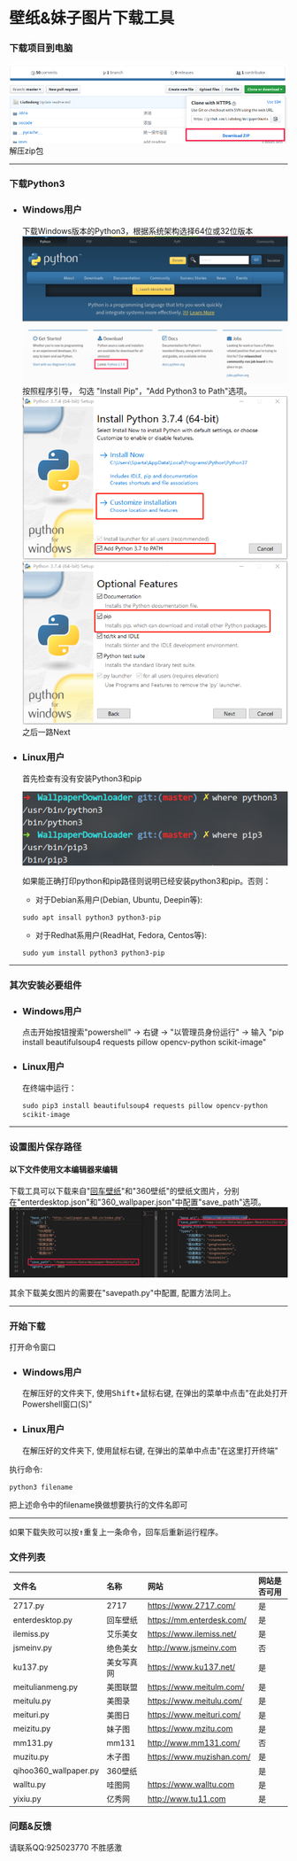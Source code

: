 # 壁纸&妹子图片下载工具
### 下载项目到电脑
![Download Project](imgs/download_project.png "Download Project")
解压zip包
***
### 下载Python3
* ### Windows用户
   下载Windows版本的Python3，根据系统架构选择64位或32位版本
   ![下载Pyhon3](imgs/readme_download_python3.png "下载Pyhon3")   
   按照程序引导， 勾选 "Install Pip"，"Add Python3 to Path"选项。
    ![Add Python3 to Path](imgs/read_me_install_python3_1.png "Add Python3 to Path")
   ![Install Pip](imgs/read_me_install_python3_2.png "Install Pip")
    之后一路Next
* ### Linux用户
    首先检查有没有安装Python3和pip
    
    ![Check Python3](imgs/read_me_check_python3_linux.png "Check Python3")
    
    如果能正确打印python和pip路径则说明已经安装python3和pip。否则：
    * 对于Debian系用户(Debian, Ubuntu, Deepin等):
    ```
    sudo apt insall python3 python3-pip
    ```
    * 对于Redhat系用户(ReadHat, Fedora, Centos等):
    ```
    sudo yum install python3 python3-pip
    ```
***
### 其次安装必要组件
* ### Windows用户
    点击开始按钮搜索"powershell" -> 右键 -> "以管理员身份运行" -> 输入 "pip install beautifulsoup4 requests pillow opencv-python scikit-image"
* ### Linux用户
   在终端中运行：
    ```
    sudo pip3 install beautifulsoup4 requests pillow opencv-python scikit-image
    ```
***
### 设置图片保存路径
#### **以下文件使用文本编辑器来编辑**

下载工具可以下载来自"[回车壁纸](https://mm.enterdesk.com)"和"360壁纸"的壁纸文图片，分别在"enterdesktop.json"和"360_wallpaper.json"中配置"save_path"选项。
![Wallpaper SavePath Settings](imgs/settings_1.png "Wallpaper SavePath Settings")

其余下载美女图片的需要在\"savepath.py\"中配置, 配置方法同上。
***
### 开始下载
打开命令窗口
* ### Windows用户
    在解压好的文件夹下, 使用<kbd>Shift</kbd>+<kbd>鼠标右键</kbd>, 在弹出的菜单中点击"在此处打开Powershell窗口(S)"
* ### Linux用户
    在解压好的文件夹下, 使用<kbd>鼠标右键</kbd>, 在弹出的菜单中点击"在这里打开终端"
    
执行命令:
```
python3 filename
```
把上述命令中的filename换做想要执行的文件名即可
***
如果下载失败可以按<kbd>↑</kbd>重复上一条命令，回车后重新运行程序。
### 文件列表
| 文件名 | 名称 | 网站 | 网站是否可用 |
|:----  |:---- |:---- |:----|
|2717.py|2717  |https://www.2717.com/|是|
|enterdesktop.py|回车壁纸|https://mm.enterdesk.com/|是|
|ilemiss.py|艾乐美女|https://www.ilemiss.net/|是|
|jsmeinv.py|绝色美女|http://www.jsmeinv.com|否|
|ku137.py|美女写真网|https://www.ku137.net/|是|
|meitulianmeng.py|美图联盟|https://www.meitulm.com/|是|
|meitulu.py|美图录|https://www.meitulu.com/|是|
|meituri.py|美图日|https://www.meituri.com/|是|
|meizitu.py|妹子图|https://www.mzitu.com|是|
|mm131.py|mm131|http://www.mm131.com/|否|
|muzitu.py|木子图|https://www.muzishan.com/|是|
|qihoo360_wallpaper.py|360壁纸||是|
|walltu.py|哇图网|https://www.walltu.com|是|
|yixiu.py|亿秀网|http://www.tu11.com|是|

### 问题&反馈
   请联系QQ:925023770
   不胜感激
